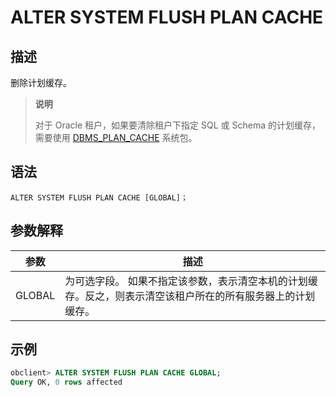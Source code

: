 # ALTER SYSTEM FLUSH PLAN CACHE

## 描述

删除计划缓存。

>**说明**
>
>对于 Oracle 租户，如果要清除租户下指定 SQL 或 Schema 的计划缓存，需要使用 [DBMS_PLAN_CACHE](../../../../3.pl-reference/4.pl-system-package/12.DBMS_PLAN_CACHE/1.dbms_plan_cache-overview.md) 系统包。

## 语法

```unknow
ALTER SYSTEM FLUSH PLAN CACHE [GLOBAL]；
```

## 参数解释

|   参数   |                                   描述                                   |
|--------|------------------------------------------------------------------------|
| GLOBAL | 为可选字段。 如果不指定该参数，表示清空本机的计划缓存。反之，则表示清空该租户所在的所有服务器上的计划缓存。 |

## 示例

```sql
obclient> ALTER SYSTEM FLUSH PLAN CACHE GLOBAL;
Query OK, 0 rows affected
```
